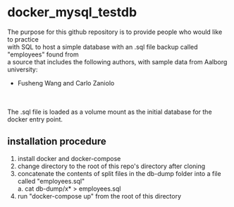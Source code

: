 # docker_mysql_testdb

The purpose for this github repository is to provide people who would like to practice <br>
with SQL to host a simple database with an .sql file backup called "employees" found from <br>
a source that includes the following authors, with sample data from Aalborg university: <br>
-  Fusheng Wang and Carlo Zaniolo
<br>
<br>
The .sql file is loaded as a volume mount as the initial database for the docker entry point.

installation procedure
-----------------------

1. install docker and docker-compose
2. change directory to the root of this repo's directory after cloning
3. concatenate the contents of split files in the db-dump folder into a file called "employees.sql"<br>
     a. cat db-dump/x* > employees.sql
4. run "docker-compose up" from the root of this directory
